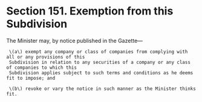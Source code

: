 # Section 151. Exemption from this Subdivision

The Minister may, by notice published in the Gazette—

     \(a\) exempt any company or class of companies from complying with all or any provisions of this  
     Subdivision in relation to any securities of a company or any class of companies to which this  
     Subdivision applies subject to such terms and conditions as he deems fit to impose; and

     \(b\) revoke or vary the notice in such manner as the Minister thinks fit.

